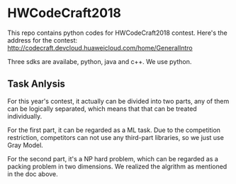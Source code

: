 # HWCodeCraft2018
This repo contains python codes for HWCodeCraft2018 contest.
Here's the address for the contest: http://codecraft.devcloud.huaweicloud.com/home/GeneralIntro

Three sdks are availabe, python, java and c++. We use python.

## Task Anlysis
For this year's contest, it actually can be divided into two parts, any of them can be logically separated, which means that that can be treated individually.

For the first part, it can be regarded as a ML task. Due to the competition restriction, competitors can not use any third-part libraries, so we just use Gray Model.

For the second part, it's a NP hard problem, which can be regarded as a packing problem in two dimensions. We realized the algrithm as mentioned in the doc above.


